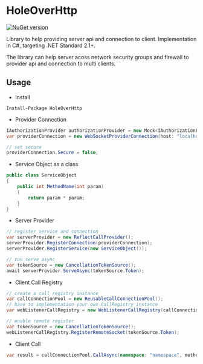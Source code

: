 # HoleOverHttp

[![NuGet version](https://badge.fury.io/nu/HoleOverHttp.svg)](https://badge.fury.io/nu/HoleOverHttp)

Library to help providing server api and connection to client. 
Implementation in C#, targeting .NET Standard 2.1+. 

The library can help server acoss network security groups and firewall to provider api and connection to multi clients.

## Usage

 * Install 
```shell
Install-Package HoleOverHttp
```

 * Provider Connection
```cs
IAuthorizationProvider authorizationProvider = new Mock<IAuthorizationProvider>().Object;
var providerConnection = new WebSocketProviderConnection(host: "localhost:23333", namespace: "namespace", tokenProvider: authorizationProvider);

// set secure
providerConnection.Secure = false;
```

 * Service Object as a class
```cs
public class ServiceObject
{
    public int MethodName(int param)
    {
        return param * param;
    }
}
```

 * Server Provider
```cs
// register service and connection
var serverProvider = new ReflectCallProvider();
serverProvider.RegisterConnection(providerConnection);
serverProvider.RegisterService(new ServiceObject());

// run serve async
var tokenSource = new CancellationTokenSource();
await serverProvider.ServeAsync(tokenSource.Token);
```
* Client Call Registry
```cs
// create a call registry instance 
var callConnectionPool = new ReusableCallConnectionPool();
// have to implementation your own CallRegistry instance
var webListenerCallRegistry = new WebListenerCallRegistry(callConnectionPool: callConnectionPool, prefixes: new[] { "http://localhost:23333/ws/" }));

// enable remote register
var tokenSource = new CancellationTokenSource();
webListenerCallRegistry.RegisterRemoteSocket(tokenSource.Token);
```

* Client Call
```cs
var result = callConnectionPool.CallAsync(namespace: "namespace", method: "MethodName", param: Encoding.UTF8.GetBytes("{param:0}")).Result;
```
